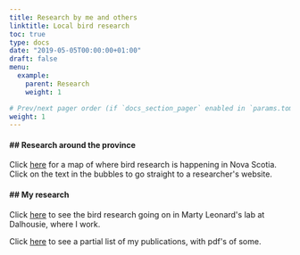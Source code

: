```yaml
---
title: Research by me and others
linktitle: Local bird research
toc: true
type: docs
date: "2019-05-05T00:00:00+01:00"
draft: false
menu:
  example:
    parent: Research
    weight: 1

# Prev/next pager order (if `docs_section_pager` enabled in `params.toml`)
weight: 1
---
```


#### ## Research around the province

Click [here](http://maps.google.ca/maps/ms?ie=UTF8&hl=en&msa=0&ll=45.282617,-63.852539&spn=4.027121,8.756104&z=7&msid=105411730529662371157.000470c76ed43e70bf5f2) for a map of where bird research is happening in Nova Scotia. Click on the text in the bubbles to go straight to a researcher's website.

#### ## My research

Click [here](http://leonardlab.biology.dal.ca/Research.html) to see the bird research going on in Marty Leonard's lab at Dalhousie, where I work.

Click [here](http://leonardlab.biology.dal.ca/Andy/publications.html) to see a partial list of my publications, with pdf's of some.